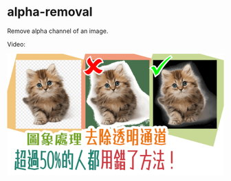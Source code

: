# alpha-removal
Remove alpha channel of an image.

Video:

[![Watch my YouTube video](thumbnail.png)](https://youtu.be/mkpP_YXcXx0 "Watch my YouTube video")
